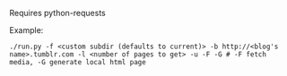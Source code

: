 Requires python-requests

Example:

    ./run.py -f <custom subdir (defaults to current)> -b http://<blog's name>.tumblr.com -l <number of pages to get> -u -F -G # -F fetch media, -G generate local html page
